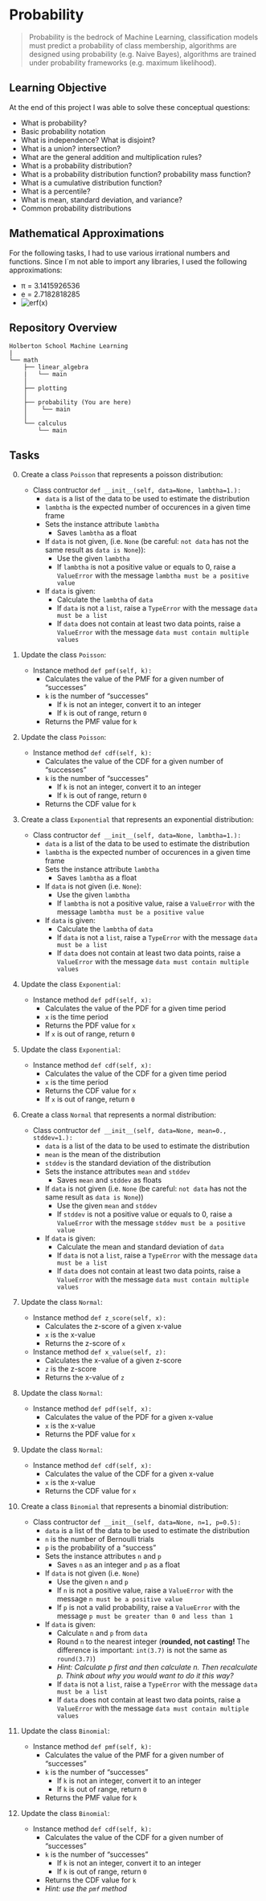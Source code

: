 # Probability

> Probability is the bedrock of Machine Learning, classification models must predict a probability of class membership, algorithms are designed using probability (e.g. Naive Bayes), algorithms are trained under probability frameworks (e.g. maximum likelihood).

## Learning Objective
At the end of this project I was able to solve these conceptual questions:

* What is probability?
* Basic probability notation
* What is independence? What is disjoint?
* What is a union? intersection?
* What are the general addition and multiplication rules?
* What is a probability distribution?
* What is a probability distribution function? probability mass function?
* What is a cumulative distribution function?
* What is a percentile?
* What is mean, standard deviation, and variance?
* Common probability distributions

## Mathematical Approximations

For the following tasks, I had to use various irrational numbers and functions. Since I´m not able to import any libraries, I used the following approximations:

* π = 3.1415926536
* e = 2.7182818285
* ![erf(x)](https://raw.githubusercontent.com/jhonaRiver/holbertonschool-machine_learning/master/math/0x03-probability/img/math_approx.png)

## Repository Overview
```
Holberton School Machine Learning
|
└── math
    ├── linear_algebra
    |   └── main
    │
    ├── plotting
    │
    ├── probability (You are here)
    │    └── main
    │
    └── calculus
        └── main
```

## Tasks

0. Create a class `Poisson` that represents a poisson distribution:

    * Class contructor `def __init__(self, data=None, lambtha=1.):`
        * `data` is a list of the data to be used to estimate the distribution
        * `lambtha` is the expected number of occurences in a given time frame
        * Sets the instance attribute `lambtha`
            * Saves `lambtha` as a float
        * If `data` is not given, (i.e. `None` (be careful: `not data` has not the same result as `data is None`)):
            * Use the given `lambtha`
            * If `lambtha` is not a positive value or equals to 0, raise a `ValueError` with the message `lambtha must be a positive value`
        * If `data` is given:
            * Calculate the `lambtha` of `data`
            * If `data` is not a `list`, raise a `TypeError` with the message `data must be a list`
            * If `data` does not contain at least two data points, raise a `ValueError` with the message `data must contain multiple values`

1. Update the class `Poisson`:

    * Instance method `def pmf(self, k):`
        * Calculates the value of the PMF for a given number of “successes”
        * `k` is the number of “successes”
            * If `k` is not an integer, convert it to an integer
            * If `k` is out of range, return `0`
        * Returns the PMF value for `k`

2. Update the class `Poisson`:

    * Instance method `def cdf(self, k):`
        * Calculates the value of the CDF for a given number of “successes”
        * `k` is the number of “successes”
            * If `k` is not an integer, convert it to an integer
            * If `k` is out of range, return `0`
        * Returns the CDF value for `k`

3. Create a class `Exponential` that represents an exponential distribution:

    * Class contructor `def __init__(self, data=None, lambtha=1.):`
        * `data` is a list of the data to be used to estimate the distribution
        * `lambtha` is the expected number of occurences in a given time frame
        * Sets the instance attribute `lambtha`
            * Saves `lambtha` as a float
        * If `data` is not given (i.e. `None`):
            * Use the given `lambtha`
            * If `lambtha` is not a positive value, raise a `ValueError` with the message `lambtha must be a positive value`
        * If `data` is given:
            * Calculate the `lambtha` of `data`
            * If `data` is not a `list`, raise a `TypeError` with the message `data must be a list`
            * If `data` does not contain at least two data points, raise a `ValueError` with the message `data must contain multiple values`

4. Update the class `Exponential`:

    * Instance method `def pdf(self, x):`
        * Calculates the value of the PDF for a given time period
        * `x` is the time period
        * Returns the PDF value for `x`
        * If `x` is out of range, return `0`

5. Update the class `Exponential`:

    * Instance method `def cdf(self, x):`
        * Calculates the value of the CDF for a given time period
        * `x` is the time period
        * Returns the CDF value for `x`
        * If `x` is out of range, return `0`

6. Create a class `Normal` that represents a normal distribution:

    * Class contructor `def __init__(self, data=None, mean=0., stddev=1.):`
        * `data` is a list of the data to be used to estimate the distribution
        * `mean` is the mean of the distribution
        * `stddev` is the standard deviation of the distribution
        * Sets the instance attributes `mean` and `stddev`
            * Saves `mean` and `stddev` as floats
        * If `data` is not given (i.e. `None` (be careful: `not data` has not the same result as `data is None`))
            * Use the given `mean` and `stddev`
            * If `stddev` is not a positive value or equals to 0, raise a `ValueError` with the message `stddev must be a positive value`
        * If `data` is given:
            * Calculate the mean and standard deviation of `data`
            * If `data` is not a `list`, raise a `TypeError` with the message `data must be a list`
            * If `data` does not contain at least two data points, raise a `ValueError` with the message `data must contain multiple values`

7. Update the class `Normal`:

    * Instance method `def z_score(self, x):`
        * Calculates the z-score of a given x-value
        * `x` is the x-value
        * Returns the z-score of `x`
    * Instance method `def x_value(self, z):`
        * Calculates the x-value of a given z-score
        * `z` is the z-score
        * Returns the x-value of `z`

8. Update the class `Normal`:

    * Instance method `def pdf(self, x):`
        * Calculates the value of the PDF for a given x-value
        * `x` is the x-value
        * Returns the PDF value for `x`

9. Update the class `Normal`:

    * Instance method `def cdf(self, x):`
        * Calculates the value of the CDF for a given x-value
        * `x` is the x-value
        * Returns the CDF value for `x`

10. Create a class `Binomial` that represents a binomial distribution:

    * Class contructor `def __init__(self, data=None, n=1, p=0.5):`
        * `data` is a list of the data to be used to estimate the distribution
        * `n` is the number of Bernoulli trials
        * `p` is the probability of a “success”
        * Sets the instance attributes `n` and `p`
            * Saves `n` as an integer and `p` as a float
        * If `data` is not given (i.e. `None`)
            * Use the given `n` and `p`
            * If `n` is not a positive value, raise a `ValueError` with the message `n must be a positive value`
            * If `p` is not a valid probability, raise a `ValueError` with the message `p must be greater than 0 and less than 1`
        * If `data` is given:
            * Calculate `n` and `p` from `data`
            * Round `n` to the nearest integer (**rounded, not casting!** The difference is important: `int(3.7)` is not the same as `round(3.7)`)
            * *Hint: Calculate p first and then calculate n. Then recalculate p. Think about why you would want to do it this way?*
            * If `data` is not a `list`, raise a `TypeError` with the message `data must be a list`
            * If `data` does not contain at least two data points, raise a `ValueError` with the message `data must contain multiple values`

11. Update the class `Binomial`:

    * Instance method `def pmf(self, k):`
        * Calculates the value of the PMF for a given number of “successes”
        * `k` is the number of “successes”
            * If `k` is not an integer, convert it to an integer
            * If `k` is out of range, return `0`
        * Returns the PMF value for `k`

12. Update the class `Binomial`:

    * Instance method `def cdf(self, k):`
        * Calculates the value of the CDF for a given number of “successes”
        * `k` is the number of “successes”
            * If `k` is not an integer, convert it to an integer
            * If `k` is out of range, return `0`
        * Returns the CDF value for `k`
        * *Hint: use the `pmf` method*
